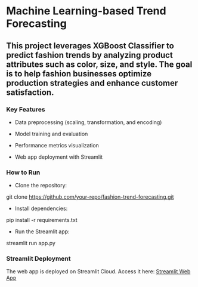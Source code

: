 # Machine Learning-based Trend Forecasting

## This project leverages XGBoost Classifier to predict fashion trends by analyzing product attributes such as color, size, and style. The goal is to help fashion businesses optimize production strategies and enhance customer satisfaction.

### Key Features

- Data preprocessing (scaling, transformation, and encoding)

- Model training and evaluation

- Performance metrics visualization

- Web app deployment with Streamlit

### How to Run

- Clone the repository:

git clone https://github.com/your-repo/fashion-trend-forecasting.git

- Install dependencies:

pip install -r requirements.txt

- Run the Streamlit app:

streamlit run app.py

### Streamlit Deployment

The web app is deployed on Streamlit Cloud. Access it here: [Streamlit Web App](https://fashionn.streamlit.app/)


